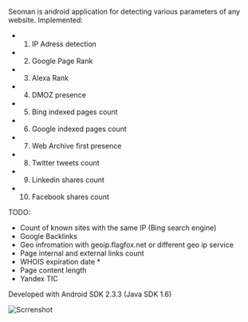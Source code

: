 Seoman is android application for detecting various parameters of any website.
Implemented:
- 1) IP Adress detection
- 2) Google Page Rank
- 3) Alexa Rank
- 4) DMOZ presence
- 5) Bing indexed pages count
- 6) Google indexed pages count
- 7) Web Archive first presence
- 8) Twitter tweets count
- 9) Linkedin shares count
- 10) Facebook shares count


TODO:

- Count of known sites with the same IP (Bing search engine)
- Google Backlinks
- Geo infromation with geoip.flagfox.net or different geo ip service
- Page internal and external links count
- WHOIS expiration date *
- Page content length
- Yandex TIC


Developed with Android SDK 2.3.3 (Java SDK 1.6)

![Scrrenshot](https://raw.github.com/Fivell/android-seoman/master/screenshot.jpg)
